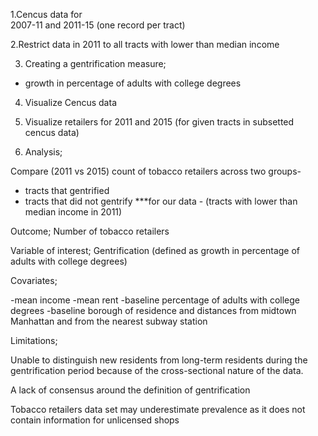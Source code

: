 1.Cencus data for  
2007-11 and 2011-15 (one record per tract)

2.Restrict data in 2011 to all tracts with lower than median income

3. Creating a gentrification measure;
- growth in percentage of adults with college degrees

4. Visualize Cencus data

5. Visualize retailers for 2011 and 2015 (for given tracts in subsetted cencus data)

6. Analysis;

Compare (2011 vs 2015) count of tobacco retailers across two groups-
- tracts that gentrified 
- tracts that did not gentrify
***for our data - (tracts with lower than median income in 2011)

Outcome;
Number of tobacco retailers

Variable of interest;
Gentrification (defined as growth in percentage of adults with college degrees)


Covariates;

-mean income 
-mean rent 
-baseline percentage of adults with college degrees
-baseline borough of residence and distances from midtown Manhattan
and from the nearest subway station


Limitations;

Unable to distinguish new residents from long-term residents during the gentrification period because of
the cross-sectional nature of the data.

A lack of consensus around the definition of gentrification

Tobacco retailers data set may underestimate prevalence as it does not contain information for unlicensed shops
